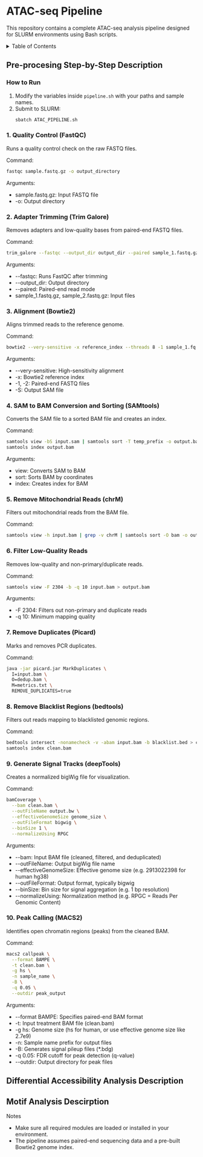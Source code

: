 # ATAC-seq Pipeline

This repository contains a complete ATAC-seq analysis pipeline designed for SLURM environments using Bash scripts.

<!-- TABLE OF CONTENTS -->
<details>
  <summary>Table of Contents</summary>
  <ol>
    <li>
      <a href="Pre-procesing-Step-by-Step-Description">Pre-procesing Step-by-Step Description</a>
      <ul>
         <li><a href="1.Quality Control (FastQC)">1. Quality Control (FastQC)</a></li>
         <li><a href="2.-Adapter-Trimming-(Trim Galore)">2. Adapter Trimming (Trim Galore)</a></li>
         <li><a href="3.-Alignment-(Bowtie2)">3.-Alignment-(Bowtie2)-(FastQC)</a></li>
         <li><a href="4.-SAM-to-BAM-Conversion-and-Sorting-(SAMtools)">4. SAM to BAM Conversion and Sorting (SAMtools)</a></li>
         <li><a href="5.-Remove-Mitochondrial-Reads-(chrM)">5. Remove Mitochondrial Reads (chrM)</a></li>
         <li><a href="6.-Filter-Low-Quality-Reads">6. Filter Low-Quality Reads</a></li>
         <li><a href="7.-Remove-Duplicates-(Picard)>7. Remove Duplicates (Picard)</a></li>
         <li><a href="8.-Remove-Blacklist-Regions-(bedtools)">8. Remove Blacklist Regions (bedtools)</a></li>
         <li><a href="9.-Generate-Signal-Tracks-(deepTools)">9. Generate Signal Tracks (deepTools)</a></li>
         <li><a href="10.-Peak-Calling-(MACS2)">10. Peak Calling (MACS2)</a></li>
      </ul>
      </li>
    <li>
      <a href="Differential-Accessibility-Analysis-Description">Differential Accessibility Analysis Description</a>
       </li>
    <li>
      <a href="Motif-Analysis-Descirption">Motif Analysis Descirption</a>
       </ul>
        </ol>
</details>
   
<!-- Pre-procesing Step-by-Step Description -->
## Pre-procesing Step-by-Step Description

### How to Run

1. Modify the variables inside `pipeline.sh` with your paths and sample names.
2. Submit to SLURM:
   ```bash
   sbatch ATAC_PIPELINE.sh
   ```
### 1. Quality Control (FastQC)
Runs a quality control check on the raw FASTQ files.

Command:

```bash
fastqc sample.fastq.gz -o output_directory

```
Arguments:

- sample.fastq.gz: Input FASTQ file
- -o: Output directory 


### 2. Adapter Trimming (Trim Galore)
Removes adapters and low-quality bases from paired-end FASTQ files.

Command:

```bash
trim_galore --fastqc --output_dir output_dir --paired sample_1.fastq.gz sample_2.fastq.gz

```
Arguments:

- --fastqc: Runs FastQC after trimming
- --output_dir: Output directory
- --paired: Paired-end read mode
- sample_1.fastq.gz, sample_2.fastq.gz: Input files

### 3. Alignment (Bowtie2)
Aligns trimmed reads to the reference genome.

Command:

```bash
bowtie2 --very-sensitive -x reference_index --threads 8 -1 sample_1.fq.gz -2 sample_2.fq.gz -S output.sam
```

Arguments:
- --very-sensitive: High-sensitivity alignment
- -x: Bowtie2 reference index
- -1, -2: Paired-end FASTQ files
- -S: Output SAM file

### 4. SAM to BAM Conversion and Sorting (SAMtools)
Converts the SAM file to a sorted BAM file and creates an index.

Command:

```bash
samtools view -bS input.sam | samtools sort -T temp_prefix -o output.bam
samtools index output.bam
```
Arguments:

- view: Converts SAM to BAM
- sort: Sorts BAM by coordinates
- index: Creates index for BAM

### 5. Remove Mitochondrial Reads (chrM)
Filters out mitochondrial reads from the BAM file.

Command:

```bash
samtools view -h input.bam | grep -v chrM | samtools sort -O bam -o output.bam -T temp_prefix

```

### 6. Filter Low-Quality Reads
Removes low-quality and non-primary/duplicate reads.

Command:

```bash
samtools view -F 2304 -b -q 10 input.bam > output.bam

```
Arguments:

- -F 2304: Filters out non-primary and duplicate reads
- -q 10: Minimum mapping quality

### 7. Remove Duplicates (Picard)
Marks and removes PCR duplicates.

Command:

```bash
java -jar picard.jar MarkDuplicates \
  I=input.bam \
  O=dedup.bam \
  M=metrics.txt \
  REMOVE_DUPLICATES=true
```

### 8. Remove Blacklist Regions (bedtools)
Filters out reads mapping to blacklisted genomic regions.

Command:

```bash
bedtools intersect -nonamecheck -v -abam input.bam -b blacklist.bed > clean.bam
samtools index clean.bam
```
### 9. Generate Signal Tracks (deepTools)
Creates a normalized bigWig file for visualization.

Command:

```bash
bamCoverage \
  --bam clean.bam \
  --outFileName output.bw \
  --effectiveGenomeSize genome_size \
  --outFileFormat bigwig \
  --binSize 1 \
  --normalizeUsing RPGC
```
Arguments:

- --bam: Input BAM file (cleaned, filtered, and deduplicated)
- --outFileName: Output bigWig file name
- --effectiveGenomeSize: Effective genome size (e.g. 2913022398 for human hg38)
- --outFileFormat: Output format, typically bigwig
- --binSize: Bin size for signal aggregation (e.g. 1 bp resolution)
- --normalizeUsing: Normalization method (e.g. RPGC = Reads Per Genomic Content)


### 10. Peak Calling (MACS2)
Identifies open chromatin regions (peaks) from the cleaned BAM.

Command:

```bash
macs2 callpeak \
  --format BAMPE \
  -t clean.bam \
  -g hs \
  -n sample_name \
  -B \
  -q 0.05 \
  --outdir peak_output
```

Arguments:

- --format BAMPE: Specifies paired-end BAM format
- -t: Input treatment BAM file (clean.bam)
- -g hs: Genome size (hs for human, or use effective genome size like 2.7e9) 
- -n: Sample name prefix for output files
- -B: Generates signal pileup files (*.bdg) 
- -q 0.05: FDR cutoff for peak detection (q-value) 
- --outdir: Output directory for peak files

## Differential Accessibility Analysis Description



## Motif Analysis Descirption




Notes
- Make sure all required modules are loaded or installed in your environment.
- The pipeline assumes paired-end sequencing data and a pre-built Bowtie2 genome index.
